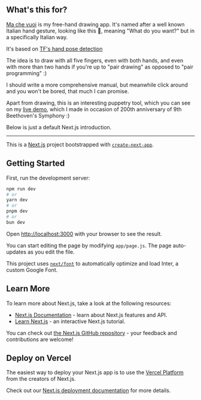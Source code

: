 ## What's this for?

[Ma che vuoi](https://machevuoi.vercel.app/) is my free-hand drawing app. It's named after a well known Italian hand gesture, looking like this 🤌, meaning "What do you want?" but in a specifically Italian way. 

It's based on [TF's hand pose detection](https://github.com/tensorflow/tfjs-models/tree/master/hand-pose-detection)

The idea is to draw with all five fingers, even with both hands, and even with more than two hands if you're up to "pair drawing" as opposed to "pair programming" :)

I should write a more comprehensive manual, but meanwhile click around and you won't be bored, that much I can promise.

Apart from drawing, this is an interesting puppetry tool, which you can see on my [live demo](https://youtube.com/watch?v=XA_kYc5ovHI&si=Nofnwf_YO4xs8XDb), which I made in occasion of 200th anniversary of 9th Beethoven's Symphony :)

Below is just a default Next.js introduction.

---

This is a [Next.js](https://nextjs.org/) project bootstrapped with [`create-next-app`](https://github.com/vercel/next.js/tree/canary/packages/create-next-app).

## Getting Started

First, run the development server:

```bash
npm run dev
# or
yarn dev
# or
pnpm dev
# or
bun dev
```

Open [http://localhost:3000](http://localhost:3000) with your browser to see the result.

You can start editing the page by modifying `app/page.js`. The page auto-updates as you edit the file.

This project uses [`next/font`](https://nextjs.org/docs/basic-features/font-optimization) to automatically optimize and load Inter, a custom Google Font.

## Learn More

To learn more about Next.js, take a look at the following resources:

- [Next.js Documentation](https://nextjs.org/docs) - learn about Next.js features and API.
- [Learn Next.js](https://nextjs.org/learn) - an interactive Next.js tutorial.

You can check out [the Next.js GitHub repository](https://github.com/vercel/next.js/) - your feedback and contributions are welcome!

## Deploy on Vercel

The easiest way to deploy your Next.js app is to use the [Vercel Platform](https://vercel.com/new?utm_medium=default-template&filter=next.js&utm_source=create-next-app&utm_campaign=create-next-app-readme) from the creators of Next.js.

Check out our [Next.js deployment documentation](https://nextjs.org/docs/deployment) for more details.
